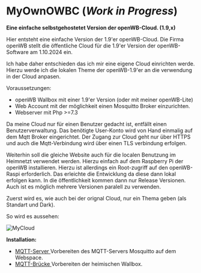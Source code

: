 # MyOwnOWBC  (***Work in Progress***)
**Eine einfache selbstgehostetet Version der openWB-Cloud. (1.9,x)**


Hier entsteht eine einfache Version der 1.9'er openWB-Cloud.
Die Firma openWB stellt die öffentliche Cloud für die 1.9'er Version
der openWB-Software am 1.10.2024 ein.

Ich habe daher entschieden das ich mir eine eigene Cloud einrichten werde.
Hierzu werde ich die lokalen Theme der openWB-1.9'er an die verwendung in der Cloud anpasen.

Voraussetzungen:
- openWB Wallbox mit einer 1.9'er Version (oder mit meiner openWB-Lite)
- Web Account mit der möglichkeit einen Mosquitto Broker einzurichten.
- Webserver mit Php >=7.3

Da meine Cloud nur für einen Benutzer gedacht ist, entfällt einen Benutzerverwaltung.
Das benötigte User-Konto wird von Hand einmalig auf dem Mqtt Broker eingerichtet.
Der Zugang zur Cloud geht nur über HTTPS und auch die Mqtt-Verbindung wird über einen 
TLS verbindung erfolgen.

Weiterhin soll die gleiche Website auch für die  localen Benutzung im Heimnetzt verwendet werden.
Hierzu einfach auf dem Raspberry Pi der openWB installieren. Hierzu ist allerdings ein Root-zugriff
auf den openWB-Raspi erforderlich.
Das erleichte die Entwicklung da diese dann lokal erfolgen kann. In die öffentlichkeit kommen dann nur
Release Versionen.  Auch ist es möglich mehrere Versionen paralell zu verwenden.

Zuerst wird es, wie auch bei der orignal Cloud, nur ein Thema geben (als Standart und Dark).

So wird es aussehen:

![MyCloud](https://github.com/hhoefling/MyCloud-1.9/assets/89247538/0fe8a1da-4487-4aa0-aed3-59ff53dc73d5)


**Installation:**

-  [MQTT-Server ](doc/mqtt.md) Vorbereiten des MQTT-Servers Mosquitto auf dem Webspace. 
-  [MQTT-Brücke ](doc/openwb_bridge.md) Vorbereiten der heimischen Wallbox.



